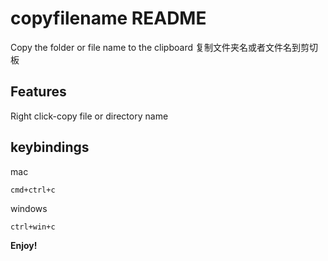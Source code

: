 # copyfilename README

Copy the folder or file name to the clipboard
复制文件夹名或者文件名到剪切板

## Features

Right click-copy file or directory name

## keybindings
mac
```
cmd+ctrl+c
```

windows
```
ctrl+win+c
```
**Enjoy!**
